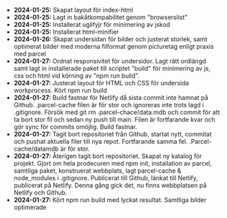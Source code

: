 - **2024-01-25:** Skapat layout för index-html 
- **2024-01-25:** Lagt in bakåtkompabilitet genom "browserslist"
- **2024-01-25:** Installerat uglifyjr för minimering av jskod
- **2024-01-25:** Installerat html-minifier
- **2024-01-26:** Skapat undersidan för bilder och justerat storlek, samt optimerat bilder med moderna filformat genom picturetag enligt praxis med parcel
- **2024-01-27:**   Ordnat responsivitet för undersidor. Lagt rätt ordlängd samt lagt in installerade paket till scriptet "build" för minimering av js, css och html vid körning av "npm run build".
- **2024-01-27:** Justerat layout för HTML och CSS för undersida workprocess. Kört npm run build
- **2024-01-27:** Build fastnar för Netlify då sista commit inte hamnat på Github. .parcel-cache filen är för stor och ignoreras inte trots lagd i .gitignore. Försök med git rm .parcel-chace/data.mdb och commit för att ta bort stor fil och sedan ny push till main. Filen är fortfarande kvar och gör sync för commits omöjlig. Build fastnar. 
- **2024-01-27:** Tagit bort repositoriet från Github, startat nytt, commitat och pushat aktuella filer till nya repot. Fortfarande samma fel. .Parcel-cache/datamdb är för stor. 
- **2024-01-27:** Återigen tagit bort repositoriet. Skapat ny katalog för projekt. Gjort om hela prodecuren med npm init, installation av parcel, samtliga paket, konstruerat webbplats, lagt parcel-cache & node_modules i .gitignore. Publicerat till Github, länkat till Netlify, publicerat på Netlify. Denna gång gick det, nu finns webbplatsen på Netlify och Github. 
- **2024-01-27:** Kört npm run build med lyckat resultat. Samtliga bilder optimerade 